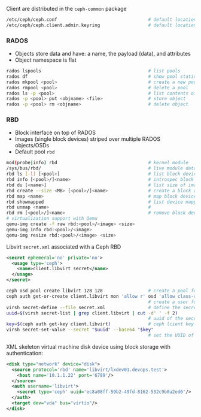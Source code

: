 
Client are distributed in the `ceph-common` package

```bash
/etc/ceph/ceph.conf                                  # default location for configuration
/etc/ceph/ceph.client.admin.keyring                  # default location for admin key 
```

### RADOS

* Objects store data and have: a name, the payload (data), and attributes
* Object namespace is flat

```bash
rados lspools                                        # list pools
rados df                                             # show pool statistics
rados mkpool <pool>                                  # create a new pool     
rados rmpool <pool>                                  # delete a pool
rados ls -p <pool>                                   # list contents of pool
rados -p <pool> put <objname> <file>                 # store object
rados -p <pool> rm <objname>                         # delete object
```

### RBD

- Block interface on top of RADOS
- Images (single block devices) striped over multiple RADOS objects/OSDs
- Default pool `rbd`

```bash
mod(probe|info) rbd                                  # kernel module
/sys/bus/rbd/                                        # live module data
rbd ls [-l] [<pool>]                                 # list block devices
rbd info [<pool>/]<name>                             # introspec block device image
rbd du [<name>]                                      # list size of images
rbd create --size <MB> [<pool>/]<name>               # create a block device image
rbd map <name>                                       # map block device image
rbd showmapped                                       # list device mappring
rbd unmap <name>                                     # 
rbd rm [<pool>/]<name>                               # remove block device image
# virtualization support with Qemu
qemu-img create -f raw rbd:<pool>/<image> <size>     
qemu-img info rbd:<pool>/<image>
qemu-img resize rbd:<pool>/<image> <size>
```

Libvirt `secret.xml` associated with a Ceph RBD

```xml
<secret ephemeral='no' private='no'>
  <usage type='ceph'>
    <name>client.libvirt secret</name>
  </usage>
</secret>
```
```bash
ceph osd pool create libvirt 128 128                 # create a pool for libvirt
ceph auth get-or-create client.libvirt mon 'allow r' osd 'allow class-read object_prefix rbd_children, allow rwx pool=libvirt'
                                                     # create a user for libvirt
virsh secret-define --file secret.xml                # define the secret
uuid=$(virsh secret-list | grep client.libvirt | cut -d' ' -f 2)
                                                     # uuid of the secret
key=$(ceph auth get-key client.libvirt)              # ceph lcient key
virsh secret-set-value --secret "$uuid" --base64 "$key" 
                                                     # set the UUID of the secret
```

XML skeleton virtual machine disk device using block storage with authentication:

```xml
<disk type="network" device="disk">
  <source protocol='rbd' name='libvirt/lxdev01.devops.test'>
    <host name='10.1.1.22' port='6789'/>
  </source>
  <auth username='libvirt'>
    <secret type='ceph' uuid='ec8a08ff-59b2-49fd-8162-532c9b0a2ed6'/>
  </auth>
  <target dev="vda" bus="virtio"/>
</disk>
```





